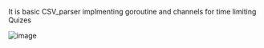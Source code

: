 It is basic CSV_parser implmenting goroutine and channels for time limiting Quizes

![image](https://github.com/user-attachments/assets/2908083b-0b27-4334-8409-ce55af21b009)
